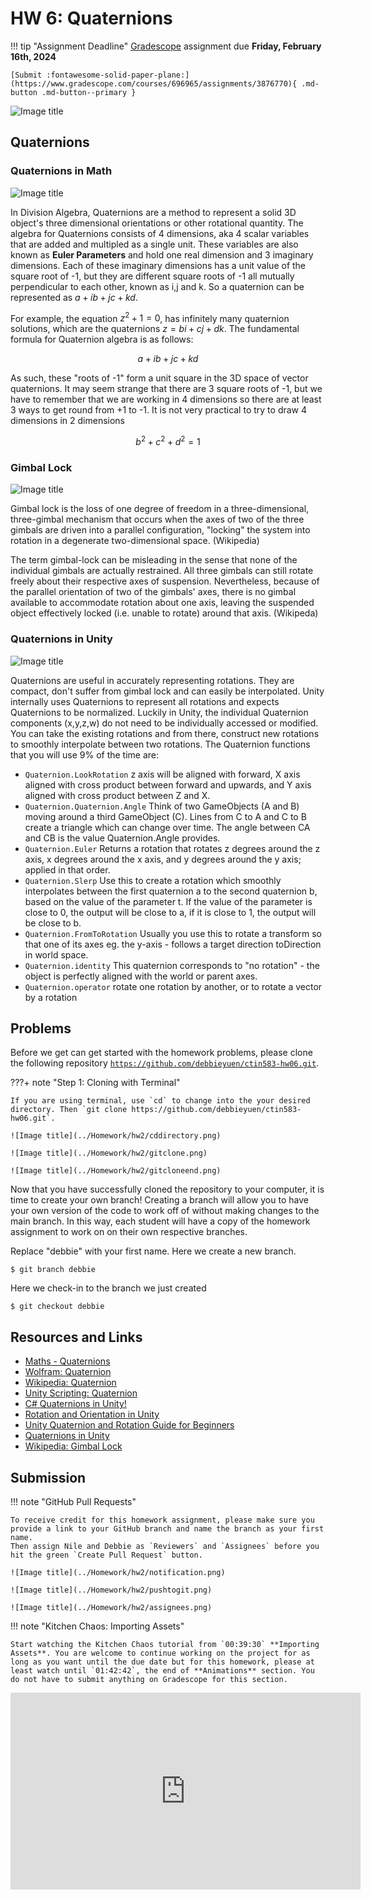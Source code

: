 # HW 6: Quaternions

!!! tip "Assignment Deadline"
    [Gradescope](https://www.gradescope.com/) assignment due **Friday, February 16th, 2024**

    [Submit :fontawesome-solid-paper-plane:](https://www.gradescope.com/courses/696965/assignments/3876770){ .md-button .md-button--primary }

![Image title](../Homework/hw6/Fv21c.png)

## Quaternions

### Quaternions in Math

![Image title](../Homework/hw6/quaternions2.png)

In Division Algebra, Quaternions are a method to represent a solid 3D object's three dimensional orientations or other rotational quantity. The algebra for Quaternions consists of 4 dimensions, aka 4 scalar variables that are added and multipled as a single unit. These variables are also known as **Euler Parameters** and hold one real dimension and 3 imaginary dimensions. Each of these imaginary dimensions has a unit value of the square root of -1, but they are different square roots of -1 all mutually perpendicular to each other, known as i,j and k. So a quaternion can be represented as $a + i b + j c + k d$.

For example, the equation $z^2 + 1 = 0$, has infinitely many quaternion solutions, which are the quaternions $z = b i + c j + d k$. The fundamental formula for Quaternion algebra is as follows: 

$$
a + i b + j c + k d
$$

As such, these "roots of -1" form a unit square in the 3D space of vector quaternions. It may seem strange that there are 3 square roots of -1, but we have to remember that we are working in 4 dimensions so there are at least 3 ways to get round from +1 to -1. It is not very practical to try to draw 4 dimensions in 2 dimensions

$$
b^2 + c^2 + d^2 = 1
$$

### Gimbal Lock

![Image title](../Homework/hw6/gimballock.jpeg)

Gimbal lock is the loss of one degree of freedom in a three-dimensional, three-gimbal mechanism that occurs when the axes of two of the three gimbals are driven into a parallel configuration, "locking" the system into rotation in a degenerate two-dimensional space. (Wikipedia)

The term gimbal-lock can be misleading in the sense that none of the individual gimbals are actually restrained. All three gimbals can still rotate freely about their respective axes of suspension. Nevertheless, because of the parallel orientation of two of the gimbals' axes, there is no gimbal available to accommodate rotation about one axis, leaving the suspended object effectively locked (i.e. unable to rotate) around that axis. (Wikipeda)

<!-- ### Rotations in Unity -->

### Quaternions in Unity

![Image title](../Homework/hw6/quaternions3.png)

Quaternions are useful in accurately representing rotations. They are compact, don't suffer from gimbal lock and can easily be interpolated. Unity internally uses Quaternions to represent all rotations and expects Quaternions to be normalized. Luckily in Unity, the individual Quaternion components (x,y,z,w) do not need to be individually accessed or modified. You can take the existing rotations and from there, construct new rotations to smoothly interpolate between two rotations. The Quaternion functions that you will use 9% of the time are:

* `Quaternion.LookRotation` z axis will be aligned with forward, X axis aligned with cross product between forward and upwards, and Y axis aligned with cross product between Z and X.
* `Quaternion.Quaternion.Angle` Think of two GameObjects (A and B) moving around a third GameObject (C). Lines from C to A and C to B create a triangle which can change over time. The angle between CA and CB is the value Quaternion.Angle provides.
* `Quaternion.Euler` Returns a rotation that rotates z degrees around the z axis, x degrees around the x axis, and y degrees around the y axis; applied in that order.
* `Quaternion.Slerp` Use this to create a rotation which smoothly interpolates between the first quaternion a to the second quaternion b, based on the value of the parameter t. If the value of the parameter is close to 0, the output will be close to a, if it is close to 1, the output will be close to b.
* `Quaternion.FromToRotation` Usually you use this to rotate a transform so that one of its axes eg. the y-axis - follows a target direction toDirection in world space.
* `Quaternion.identity` This quaternion corresponds to "no rotation" - the object is perfectly aligned with the world or parent axes.
* `Quaternion.operator` rotate one rotation by another, or to rotate a vector by a rotation

## Problems

Before we get can get started with the homework problems, please clone the following repository [`https://github.com/debbieyuen/ctin583-hw06.git`](https://github.com/debbieyuen/ctin583-hw06.git).

???+ note "Step 1: Cloning with Terminal"

    If you are using terminal, use `cd` to change into the your desired directory. Then `git clone https://github.com/debbieyuen/ctin583-hw06.git`.

    ![Image title](../Homework/hw2/cddirectory.png)

    ![Image title](../Homework/hw2/gitclone.png)

    ![Image title](../Homework/hw2/gitcloneend.png)

Now that you have successfully cloned the repository to your computer, it is time to create your own branch! Creating a branch will allow you to have your own version of the code to work off of without making changes to the main branch. In this way, each student will have a copy of the homework assignment to work on on their own respective branches. 


Replace "debbie" with your first name. Here we create a new branch.
``` 
$ git branch debbie
```

Here we check-in to the branch we just created
```
$ git checkout debbie 
```

## Resources and Links
* [Maths - Quaternions](https://www.euclideanspace.com/maths/algebra/realNormedAlgebra/quaternions/)
* [Wolfram: Quaternion](https://mathworld.wolfram.com/Quaternion.html)
* [Wikipedia: Quaternion](https://en.wikipedia.org/wiki/Quaternion#:~:text=For%20example%2C%20the%20equation%20z,dimensional%20space%20of%20vector%20quaternions.)
* [Unity Scripting: Quaternion](https://docs.unity3d.com/ScriptReference/Quaternion.html)
* [C# Quaternions in Unity!](https://www.youtube.com/watch?v=hd1QzLf4ZH8&ab_channel=Unity)
* [Rotation and Orientation in Unity](https://docs.unity.cn/ru/2019.4/Manual/QuaternionAndEulerRotationsInUnity.html)
* [Unity Quaternion and Rotation Guide for Beginners](https://vionixstudio.com/2022/06/16/unity-quaternion-and-rotation-guide/)
* [Quaternions in Unity](https://medium.com/@spicuzza157/quatern-b5cf7b83b1d1)
* [Wikipedia: Gimbal Lock](https://en.wikipedia.org/wiki/Gimbal_lock)

## Submission

!!! note "GitHub Pull Requests"

    To receive credit for this homework assignment, please make sure you provide a link to your GitHub branch and name the branch as your first name. 
    Then assign Nile and Debbie as `Reviewers` and `Assignees` before you hit the green `Create Pull Request` button.

    ![Image title](../Homework/hw2/notification.png)

    ![Image title](../Homework/hw2/pushtogit.png)

    ![Image title](../Homework/hw2/assignees.png)

!!! note "Kitchen Chaos: Importing Assets"

    Start watching the Kitchen Chaos tutorial from `00:39:30` **Importing Assets**. You are welcome to continue working on the project for as long as you want until the due date but for this homework, please at least watch until `01:42:42`, the end of **Animations** section. You do not have to submit anything on Gradescope for this section. 

   <iframe width="560" height="315" src="https://www.youtube.com/embed/AmGSEH7QcDg?si=yngzlEoF3cByBpdz&amp;start=2372" title="YouTube video player" frameborder="0" allow="accelerometer; autoplay; clipboard-write; encrypted-media; gyroscope; picture-in-picture; web-share" allowfullscreen></iframe>